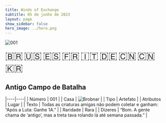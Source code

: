 ```yaml
---
title: Winds of Exchange
subtitle: 05 de junho de 2023
layout: page
show_sidebar: false
hero_image: ../hero.png
---
```


![001](https://mastervault-storage-prod.s3.amazonaws.com/media/card_front/pt/600_001_7de1ac8b1aa9_pt.png)

<span title="Português" style="font-size: 32px;cursor: pointer;" onclick="javascript:document.querySelector('img[alt=\'001\']').src=document.querySelector('img[alt=\'001\']').src.replace(/card_front\/[^/]+/, 'card_front/pt').replace(/_[^/.0-9]+\.png/, '_pt.png')">🇧🇷</span>
<span title="English" style="font-size: 32px;cursor: pointer;" onclick="javascript:document.querySelector('img[alt=\'001\']').src=document.querySelector('img[alt=\'001\']').src.replace(/card_front\/[^/]+/, 'card_front/en').replace(/_[^/.0-9]+\.png/, '_en.png')">🇺🇸</span>
<span title="Español" style="font-size: 32px;cursor: pointer;" onclick="javascript:document.querySelector('img[alt=\'001\']').src=document.querySelector('img[alt=\'001\']').src.replace(/card_front\/[^/]+/, 'card_front/es').replace(/_[^/.0-9]+\.png/, '_es.png')">🇪🇸</span>
<span title="Français" style="font-size: 32px;cursor: pointer;" onclick="javascript:document.querySelector('img[alt=\'001\']').src=document.querySelector('img[alt=\'001\']').src.replace(/card_front\/[^/]+/, 'card_front/fr').replace(/_[^/.0-9]+\.png/, '_fr.png')">🇫🇷</span>
<span title="Italiano" style="font-size: 32px;cursor: pointer;" onclick="javascript:document.querySelector('img[alt=\'001\']').src=document.querySelector('img[alt=\'001\']').src.replace(/card_front\/[^/]+/, 'card_front/it').replace(/_[^/.0-9]+\.png/, '_it.png')">🇮🇹</span>
<span title="Deutsche" style="font-size: 32px;cursor: pointer;" onclick="javascript:document.querySelector('img[alt=\'001\']').src=document.querySelector('img[alt=\'001\']').src.replace(/card_front\/[^/]+/, 'card_front/de').replace(/_[^/.0-9]+\.png/, '_de.png')">🇩🇪</span>
<span title="简体中文" style="font-size: 32px;cursor: pointer;" onclick="javascript:document.querySelector('img[alt=\'001\']').src=document.querySelector('img[alt=\'001\']').src.replace(/card_front\/[^/]+/, 'card_front/zh-hans').replace(/_[^/.0-9]+\.png/, '_zh-hans.png')">🇨🇳</span>
<span title="繁體中文" style="font-size: 32px;cursor: pointer;" onclick="javascript:document.querySelector('img[alt=\'001\']').src=document.querySelector('img[alt=\'001\']').src.replace(/card_front\/[^/]+/, 'card_front/zh-hant').replace(/_[^/.0-9]+\.png/, '_zh-hant.png')">🇨🇳</span>
<span title="한국어" style="font-size: 32px;cursor: pointer;" onclick="javascript:document.querySelector('img[alt=\'001\']').src=document.querySelector('img[alt=\'001\']').src.replace(/card_front\/[^/]+/, 'card_front/ko').replace(/_[^/.0-9]+\.png/, '_ko.png')">🇰🇷</span>

## Antigo Campo de Batalha

|----|----|
| Número | 001 |
| Casa | ![Brobnar](https://archonarcana.com/images/thumb/e/e0/Brobnar.png/22px-Brobnar.png "Brobnar") |
| Tipo | Artefato |
| Atributos | Lugar |
| Texto | Todas as criaturas amigas não podem coletar e ganham: “Após a Luta: Ganhe 1A.” |
| Raridade | Rara |
| Dizeres | “Bom. A gente chama de ‘antigo’, mas a treta tava rolando lá até semana passada.” |

